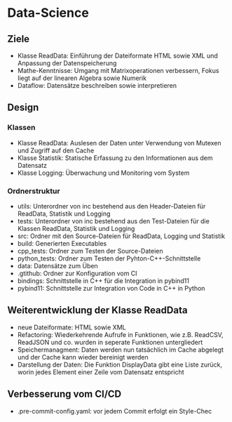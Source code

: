 # **Data-Science**

## **Ziele**

- Klasse ReadData: Einführung der Dateiformate HTML sowie XML und Anpassung der Datenspeicherung
- Mathe-Kenntnisse: Umgang mit Matrixoperationen verbessern, Fokus liegt auf der linearen Algebra sowie Numerik
- Dataflow: Datensätze beschreiben sowie interpretieren

## **Design**

### **Klassen**

- Klasse ReadData: Auslesen der Daten unter Verwendung von Mutexen und Zugriff auf den Cache
- Klasse Statistik: Statische Erfassung zu den Informationen aus dem Datensatz
- Klasse Logging: Überwachung und Monitoring vom System

### **Ordnerstruktur**

- utils: Unterordner von inc bestehend aus den Header-Dateien für ReadData, Statistik und Logging
- tests: Unterordner von inc bestehend aus den Test-Dateien für die Klassen ReadData, Statistik und Logging
- src: Ordner mit den Source-Dateien für ReadData, Logging und Statistik
- build: Generierten Executables
- cpp_tests: Ordner zum Testen der Source-Dateien
- python_tests: Ordner zum Testen der Pyhton-C++-Schnittstelle
- data: Datensätze zum Üben
- .gtithub: Ordner zur Konfiguration vom CI
- bindings: Schnittstelle in C++ für die Integration in pybind11
- pybind11: Schnittstelle zur Integration von Code in C++ in Python

## **Weiterentwicklung der Klasse ReadData**

- neue Dateiformate: HTML sowie XML
- Refactoring: Wiederkehrende Aufrufe in Funktionen, wie z.B. ReadCSV, ReadJSON und co. wurden in seperate Funktionen untergliedert
- Speichermanagment: Daten werden nun tatsächlich im Cache abgelegt und der Cache kann wieder bereinigt werden
- Darstellung der Daten: Die Funktion DisplayData gibt eine Liste zurück, worin jedes Element einer Zeile vom Datensatz entspricht

## **Verbesserung vom CI/CD**

- .pre-commit-config.yaml: vor jedem Commit erfolgt ein Style-Chec
